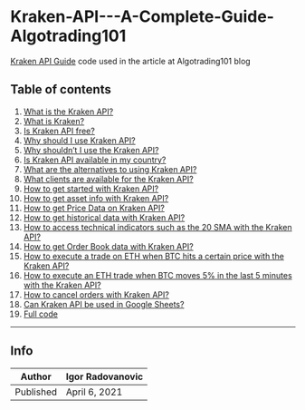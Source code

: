 # Kraken-API---A-Complete-Guide-Algotrading101

[Kraken API Guide](https://algotrading101.com/learn/kraken-api-guide/) code used in the article at Algotrading101 blog

## Table of contents

<ol><li><a href="https://algotrading101.com/learn/kraken-api-guide/#what-is-the-kraken-api">What is the Kraken API?</a></li><li><a href="https://algotrading101.com/learn/kraken-api-guide/#what-is-kraken">What is Kraken?</a></li><li><a href="https://algotrading101.com/learn/kraken-api-guide/#free">Is Kraken API free?</a></li><li><a href="https://algotrading101.com/learn/kraken-api-guide/#pros">Why should I use Kraken API?</a></li><li><a href="https://algotrading101.com/learn/kraken-api-guide/#cons">Why shouldn’t I use the Kraken API?</a></li><li><a href="https://algotrading101.com/learn/kraken-api-guide/#countries">Is Kraken API available in my country?</a></li><li><a href="https://algotrading101.com/learn/kraken-api-guide/#alternatives">What are the alternatives to using Kraken API?</a></li><li><a href="https://algotrading101.com/learn/kraken-api-guide/#clients">What clients are available for the Kraken API?</a></li><li><a href="https://algotrading101.com/learn/kraken-api-guide/#start">How to get started with Kraken API?</a></li><li><a href="https://algotrading101.com/learn/kraken-api-guide/#asset">How to get asset info with Kraken API?</a></li><li><a href="https://algotrading101.com/learn/kraken-api-guide/#price">How to get Price Data on Kraken API?</a></li><li><a href="https://algotrading101.com/learn/kraken-api-guide/#historical">How to get historical data with Kraken API?</a></li><li><a href="https://algotrading101.com/learn/kraken-api-guide/#sma">How to access technical indicators such as the 20 SMA with the Kraken API?</a></li><li><a href="https://algotrading101.com/learn/kraken-api-guide/#order-book">How to get Order Book data with Kraken API?</a></li><li><a href="https://algotrading101.com/learn/kraken-api-guide/#example1">How to execute a trade on ETH when BTC hits a certain price with the Kraken API?</a></li><li><a href="https://algotrading101.com/learn/kraken-api-guide/#example2">How to execute an ETH trade when BTC moves 5% in the last 5 minutes with the Kraken API?</a></li><li><a href="https://algotrading101.com/learn/kraken-api-guide/#cancel-order">How to cancel orders with Kraken API?</a></li><li><a href="https://algotrading101.com/learn/kraken-api-guide/#google-sheets">Can Kraken API be used in Google Sheets?</a></li><li><a href="https://algotrading101.com/learn/kraken-api-guide/#full-code">Full code</a></li></ol>

---------
## Info

| Author | Igor Radovanovic
--- | ---
| Published | April 6, 2021
